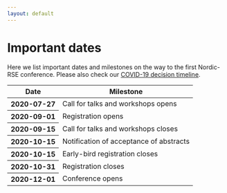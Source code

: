 ```yaml
---
layout: default
---
```


# Important dates

Here we list important dates and milestones on the way to the first Nordic-RSE
conference.
Please also check our [COVID-19 decision timeline](/conference/covid/).

<table class="table">
  <thead>
    <tr>
      <th scope="col">Date</th>
      <th scope="col">Milestone</th>
    </tr>
  </thead>
  <tbody>
    <tr>
      <th scope="row">2020-07-27</th>
      <td>Call for talks and workshops opens</td>
    </tr>
    <tr>
      <th scope="row">2020-09-01</th>
      <td>Registration opens</td>
    </tr>
    <tr>
      <th scope="row">2020-09-15</th>
      <td>Call for talks and workshops closes</td>
    </tr>
    <tr>
      <th scope="row">2020-10-15</th>
      <td>Notification of acceptance of abstracts</td>
    </tr>
    <tr>
      <th scope="row">2020-10-15</th>
      <td>Early-bird registration closes</td>
    </tr>
    <tr>
      <th scope="row">2020-10-31</th>
      <td>Registration closes</td>
    </tr>
    <tr>
      <th scope="row">2020-12-01</th>
      <td>Conference opens</td>
    </tr>
  </tbody>
</table>

